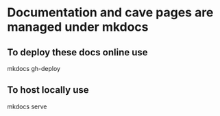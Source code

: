 # Documentation and cave pages are managed under mkdocs

## To deploy these docs online use
mkdocs gh-deploy

## To host locally use
mkdocs serve
